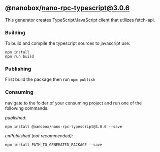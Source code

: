 ## @nanobox/nano-rpc-typescript@3.0.6

This generator creates TypeScript/JavaScript client that utilizes fetch-api. 

### Building

To build and compile the typescript sources to javascript use:
```
npm install
npm run build
```

### Publishing

First build the package then run ```npm publish```

### Consuming

navigate to the folder of your consuming project and run one of the following commands.

_published:_

```
npm install @nanobox/nano-rpc-typescript@3.0.6 --save
```

_unPublished (not recommended):_

```
npm install PATH_TO_GENERATED_PACKAGE --save
